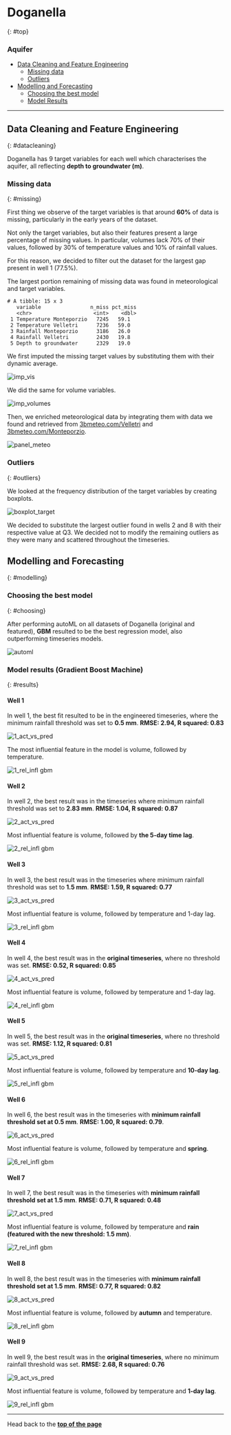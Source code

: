 <br>

# Doganella 
{: #top}

### Aquifer

* [Data Cleaning and Feature Engineering](#datacleaning)
  * [Missing data](#missing)
  * [Outliers](#outliers)
* [Modelling and Forecasting](#modelling)
  * [Choosing the best model](#choosing)
  * [Model Results](#results)

------------------------------------------------

## Data Cleaning and Feature Engineering 
{: #datacleaning}

Doganella has 9 target variables for each well which characterises the aquifer, all reflecting **depth to groundwater (m)**.

### Missing data 
{: #missing}

First thing we observe of the target variables is that around **60%** of data is missing, particularly in the early years of the dataset. 

Not only the target variables, but also their features present a large percentage of missing values. In particular, volumes lack 70% of their values, followed by 30% of temperature values and 10% of rainfall values. 

For this reason, we decided to filter out the dataset for the largest gap present in well 1 (77.5%).

The largest portion remaining of missing data was found in meteorological and target variables. 

```
# A tibble: 15 x 3
   variable                n_miss pct_miss
   <chr>                    <int>    <dbl>
 1 Temperature Monteporzio   7245   59.1  
 2 Temperature Velletri      7236   59.0  
 3 Rainfall Monteporzio      3186   26.0  
 4 Rainfall Velletri         2430   19.8  
 5 Depth to groundwater      2329   19.0  
```
We first imputed the missing target values by substituting them with their dynamic average. 

![imp_vis](https://user-images.githubusercontent.com/43357858/108858042-04e85a00-75ec-11eb-9592-c3fd503832e1.jpg)

We did the same for volume variables.

![imp_volumes](https://user-images.githubusercontent.com/43357858/108874213-3bc66c00-75fc-11eb-9d1f-769f9e4564f4.jpg)

Then, we enriched meteorological data by integrating them with data we found and retrieved from [3bmeteo.com/Velletri](3bmeteo.com/meteo/velletri/storico) and [3bmeteo.com/Monteporzio](https://www.3bmeteo.com/meteo/monte+porzio+catone/storico).

![panel_meteo](https://user-images.githubusercontent.com/43357858/108879215-54855080-7601-11eb-8ef5-3ce2250fe41b.jpg)

### Outliers 
{: #outliers}

We looked at the frequency distribution of the target variables by creating boxplots. 

![boxplot_target](https://user-images.githubusercontent.com/43357858/108859183-3f9ec200-75ed-11eb-8701-de6fff7265f4.jpg)

We decided to substitute the largest outlier found in wells 2 and 8 with their respective value at Q3. We decided not to modify the remaining outliers as they were many and scattered throughout the timeseries.  

## Modelling and Forecasting
{: #modelling}

### Choosing the best model 
{: #choosing}

After performing autoML on all datasets of Doganella (original and featured), **GBM** resulted to be the best regression model, also outperforming timeseries models. 

![automl](https://user-images.githubusercontent.com/43357858/109181335-19fbef00-778c-11eb-970d-1bf53a9c1d43.png)

### Model results (Gradient Boost Machine)
{: #results}

#### Well 1 

In well 1, the best fit resulted to be in the engineered timeseries, where the minimum rainfall threshold was set to **0.5 mm**. **RMSE: 2.94, R squared: 0.83**

![1_act_vs_pred](https://user-images.githubusercontent.com/43357858/109396253-0047dc80-7931-11eb-9fd9-66fecea78fe5.jpg)

The most influential feature in the model is volume, followed by temperature. 

![1_rel_infl gbm](https://user-images.githubusercontent.com/43357858/109396254-00e07300-7931-11eb-9af2-847dd3262970.jpg)

#### Well 2 

In well 2, the best result was in the timeseries where minimum rainfall threshold was set to **2.83 mm**. **RMSE: 1.04, R squared: 0.87**

![2_act_vs_pred](https://user-images.githubusercontent.com/43357858/109396256-00e07300-7931-11eb-87c9-6a6320b415ad.jpg)

Most influential feature is volume, followed by **the 5-day time lag**. 

![2_rel_infl gbm](https://user-images.githubusercontent.com/43357858/109396257-01790980-7931-11eb-94ed-44d333694794.jpg)

#### Well 3 

In well 3, the best result was in the timeseries where minimum rainfall threshold was set to **1.5 mm**. **RMSE: 1.59, R squared: 0.77**

![3_act_vs_pred](https://user-images.githubusercontent.com/43357858/109396258-01790980-7931-11eb-8dc8-76d96310ec81.jpg)

Most influential feature is volume, followed by temperature and 1-day lag. 

![3_rel_infl gbm](https://user-images.githubusercontent.com/43357858/109396259-01790980-7931-11eb-88dd-d9b49bf727a4.jpg)

#### Well 4 

In well 4, the best result was in the **original timeseries**, where no threshold was set. **RMSE: 0.52, R squared: 0.85**

![4_act_vs_pred](https://user-images.githubusercontent.com/43357858/109396261-0211a000-7931-11eb-9d9e-b6b630a82bad.jpg)

Most influential feature is volume, followed by temperature and 1-day lag. 

![4_rel_infl gbm](https://user-images.githubusercontent.com/43357858/109396262-0211a000-7931-11eb-9c53-d9c016bc41c7.jpg)

#### Well 5 

In well 5, the best result was in the **original timeseries**, where no threshold was set. **RMSE: 1.12, R squared: 0.81**

![5_act_vs_pred](https://user-images.githubusercontent.com/43357858/109396263-02aa3680-7931-11eb-9b2a-d77ae1f7f2a9.jpg)

Most influential feature is volume, followed by temperature and **10-day lag**. 

![5_rel_infl gbm](https://user-images.githubusercontent.com/43357858/109396264-02aa3680-7931-11eb-88a5-67ffd11f7966.jpg)

#### Well 6 

In well 6, the best result was in the timeseries with **minimum rainfall threshold set at 0.5 mm**. **RMSE: 1.00, R squared: 0.79**. 

![6_act_vs_pred](https://user-images.githubusercontent.com/43357858/109396267-02aa3680-7931-11eb-9e6a-f7ea2b991195.jpg)

Most influential feature is volume, followed by temperature and **spring**.

![6_rel_infl gbm](https://user-images.githubusercontent.com/43357858/109396268-0342cd00-7931-11eb-9d8d-8c03058b840a.jpg)

#### Well 7

In well 7, the best result was in the timeseries with **minimum rainfall threshold set at 1.5 mm**. **RMSE: 0.71, R squared: 0.48**

![7_act_vs_pred](https://user-images.githubusercontent.com/43357858/109396270-0342cd00-7931-11eb-9b84-7b0ffecedc7a.jpg)

Most influential feature is volume, followed by temperature and **rain (featured with the new threshold: 1.5 mm)**.

![7_rel_infl gbm](https://user-images.githubusercontent.com/43357858/109396271-0342cd00-7931-11eb-830a-7ccbe7d9a771.jpg)

#### Well 8 

In well 8, the best result was in the timeseries with **minimum rainfall threshold set at 1.5 mm**. **RMSE: 0.77, R squared: 0.82**

![8_act_vs_pred](https://user-images.githubusercontent.com/43357858/109396273-03db6380-7931-11eb-9d42-e96e2393f0cd.jpg)

Most influential feature is volume, followed by **autumn** and temperature. 

![8_rel_infl gbm](https://user-images.githubusercontent.com/43357858/109396274-03db6380-7931-11eb-942b-67e73919b776.jpg)

#### Well 9 

In well 9, the best result was in the **original timeseries**, where no minimum rainfall threshold was set. **RMSE: 2.68, R squared: 0.76**

![9_act_vs_pred](https://user-images.githubusercontent.com/43357858/109396276-0473fa00-7931-11eb-8389-2717f1d189be.jpg)

Most influential feature is volume, followed by temperature and **1-day lag**.

![9_rel_infl gbm](https://user-images.githubusercontent.com/43357858/109396251-ffaf4600-7930-11eb-85dd-04c9144c07aa.jpg)


-------------------------------------------

Head back to the [**top of the page**](#top)